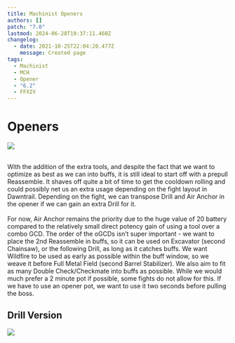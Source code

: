 ```yaml
---
title: Machinist Openers
authors: []
patch: "7.0"
lastmod: 2024-06-28T19:37:11.460Z
changelog:
  - date: 2021-10-25T22:04:20.477Z
    message: Created page
tags:
  - Machinist
  - MCH
  - Opener
  - "6.2"
  - FFXIV
---
```

# Openers 

![](/img/jobs/mch/machinist-standard-opener-aa-6-.png)

<br>
With the addition of the extra tools, and despite the fact that we want to optimize as best as we can into buffs, it is still ideal to start off with a prepull Reassemble. It shaves off quite a bit of time to get the cooldown rolling and could possibly net us an extra usage depending on the fight layout in Dawntrail. Depending on the fight, we can transpose Drill and Air Anchor in the opener if we can gain an extra Drill for it. 
<br>
<br>
For now, Air Anchor remains the priority due to the huge value of 20 battery compared to the relatively small direct potency gain of using a tool over a combo GCD. The order of the oGCDs isn’t super important - we want to place the 2nd Reassemble in buffs, so it can be used on Excavator (second Chainsaw), or the following Drill, as long as it catches buffs. We want Wildfire to be used as early as possible within the buff window, so we weave it before Full Metal Field (second Barrel Stabilizer). We also aim to fit as many Double Check/Checkmate into buffs as possible. While we would much prefer a 2 minute pot if possible, some fights do not allow for this. If we have to use an opener pot, we want to use it two seconds before pulling the boss.


## Drill Version

![](/img/jobs/mch/machinist-standard-opener-drill-.png)